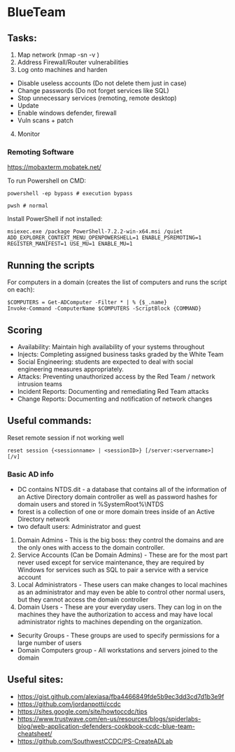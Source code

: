 # BlueTeam

## Tasks:
1. Map network (nmap -sn -v <IP RANGE>)
2. Address Firewall/Router vulnerabilities 
3. Log onto machines and harden
* Disable useless accounts (Do not delete them just in case)
* Change passwords (Do not forget services like SQL)
* Stop unnecessary services (remoting, remote desktop)
* Update
* Enable windows defender, firewall
* Vuln scans + patch
4. Monitor

### Remoting Software
https://mobaxterm.mobatek.net/

To run Powershell on CMD: 
```
powershell -ep bypass # execution bypass
```
```
pwsh # normal
```
Install PowerShell if not installed:
```
msiexec.exe /package PowerShell-7.2.2-win-x64.msi /quiet ADD_EXPLORER_CONTEXT_MENU_OPENPOWERSHELL=1 ENABLE_PSREMOTING=1 REGISTER_MANIFEST=1 USE_MU=1 ENABLE_MU=1
```

## Running the scripts
For computers in a domain (creates the list of computers and runs the script on each):
```
$COMPUTERS = Get-ADComputer -Filter * | % {$_.name} 
Invoke-Command -ComputerName $COMPUTERS -ScriptBlock {COMMAND}
```

## Scoring 
* Availability: Maintain high availability of your systems throughout
* Injects: Completing assigned business tasks graded by the White Team
* Social Engineering: students are expected to deal with social engineering measures appropriately.
* Attacks: Preventing unauthorized access by the Red Team / network intrusion teams
* Incident Reports: Documenting and remediating Red Team attacks
* Change Reports: Documenting and notification of network changes
  
## Useful commands:
Reset remote session if not working well
```
reset session {<sessionname> | <sessionID>} [/server:<servername>] [/v]
```
  
### Basic AD info
* DC contains NTDS.dit - a database that contains all of the information of an Active Directory domain controller as well as password hashes for domain users and stored in %SystemRoot%\NTDS
* forest is a collection of one or more domain trees inside of an Active Directory network
* two default users: Administrator and guest
1. Domain Admins - This is the big boss: they control the domains and are the only ones with access to the domain controller.
2. Service Accounts (Can be Domain Admins) - These are for the most part never used except for service maintenance, they are required by Windows for services such as SQL to pair a service with a service account
3. Local Administrators - These users can make changes to local machines as an administrator and may even be able to control other normal users, but they cannot access the domain controller
4. Domain Users - These are your everyday users. They can log in on the machines they have the authorization to access and may have local administrator rights to machines depending on the organization.
* Security Groups - These groups are used to specify permissions for a large number of users
* Domain Computers group - All workstations and servers joined to the domain
  
## Useful sites:
* https://gist.github.com/alexiasa/fba4466849fde5b9ec3dd3cd7d1b3e9f
* https://github.com/jordanpotti/ccdc
* https://sites.google.com/site/howtoccdc/tips
* https://www.trustwave.com/en-us/resources/blogs/spiderlabs-blog/web-application-defenders-cookbook-ccdc-blue-team-cheatsheet/
* https://github.com/SouthwestCCDC/PS-CreateADLab
